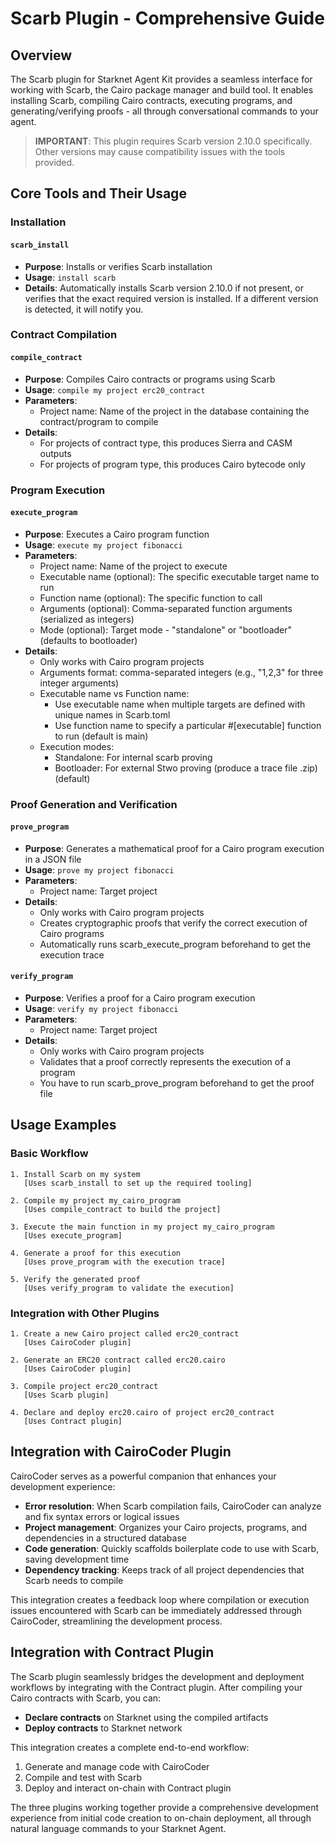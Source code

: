# Scarb Plugin - Comprehensive Guide

## Overview

The Scarb plugin for Starknet Agent Kit provides a seamless interface for working with Scarb, the Cairo package manager and build tool. It enables installing Scarb, compiling Cairo contracts, executing programs, and generating/verifying proofs - all through conversational commands to your agent.

> **IMPORTANT**: This plugin requires Scarb version 2.10.0 specifically. Other versions may cause compatibility issues with the tools provided.

## Core Tools and Their Usage

### Installation

#### `scarb_install`

- **Purpose**: Installs or verifies Scarb installation
- **Usage**: `install scarb`
- **Details**: Automatically installs Scarb version 2.10.0 if not present, or verifies that the exact required version is installed. If a different version is detected, it will notify you.

### Contract Compilation

#### `compile_contract`

- **Purpose**: Compiles Cairo contracts or programs using Scarb
- **Usage**: `compile my project erc20_contract`
- **Parameters**:
  - Project name: Name of the project in the database containing the contract/program to compile
- **Details**:
  - For projects of contract type, this produces Sierra and CASM outputs
  - For projects of program type, this produces Cairo bytecode only

### Program Execution

#### `execute_program`

- **Purpose**: Executes a Cairo program function
- **Usage**: `execute my project fibonacci`
- **Parameters**:
  - Project name: Name of the project to execute
  - Executable name (optional): The specific executable target name to run
  - Function name (optional): The specific function to call
  - Arguments (optional): Comma-separated function arguments (serialized as integers)
  - Mode (optional): Target mode - "standalone" or "bootloader" (defaults to bootloader)
- **Details**:
  - Only works with Cairo program projects
  - Arguments format: comma-separated integers (e.g., "1,2,3" for three integer arguments)
  - Executable name vs Function name:
    - Use executable name when multiple targets are defined with unique names in Scarb.toml
    - Use function name to specify a particular #[executable] function to run (default is main)
  - Execution modes:
    - Standalone: For internal scarb proving
    - Bootloader: For external Stwo proving (produce a trace file .zip) (default)

### Proof Generation and Verification

#### `prove_program`

- **Purpose**: Generates a mathematical proof for a Cairo program execution in a JSON file
- **Usage**: `prove my project fibonacci`
- **Parameters**:
  - Project name: Target project
- **Details**:
  - Only works with Cairo program projects
  - Creates cryptographic proofs that verify the correct execution of Cairo programs
  - Automatically runs scarb_execute_program beforehand to get the execution trace

#### `verify_program`

- **Purpose**: Verifies a proof for a Cairo program execution
- **Usage**: `verify my project fibonacci`
- **Parameters**:
  - Project name: Target project
- **Details**:
  - Only works with Cairo program projects
  - Validates that a proof correctly represents the execution of a program
  - You have to run scarb_prove_program beforehand to get the proof file

## Usage Examples

### Basic Workflow

```
1. Install Scarb on my system
   [Uses scarb_install to set up the required tooling]

2. Compile my project my_cairo_program
   [Uses compile_contract to build the project]

3. Execute the main function in my project my_cairo_program
   [Uses execute_program]

4. Generate a proof for this execution
   [Uses prove_program with the execution trace]

5. Verify the generated proof
   [Uses verify_program to validate the execution]
```

### Integration with Other Plugins

```
1. Create a new Cairo project called erc20_contract
   [Uses CairoCoder plugin]

2. Generate an ERC20 contract called erc20.cairo
   [Uses CairoCoder plugin]

3. Compile project erc20_contract
   [Uses Scarb plugin]

4. Declare and deploy erc20.cairo of project erc20_contract
   [Uses Contract plugin]
```

## Integration with CairoCoder Plugin

CairoCoder serves as a powerful companion that enhances your development experience:

- **Error resolution**: When Scarb compilation fails, CairoCoder can analyze and fix syntax errors or logical issues
- **Project management**: Organizes your Cairo projects, programs, and dependencies in a structured database
- **Code generation**: Quickly scaffolds boilerplate code to use with Scarb, saving development time
- **Dependency tracking**: Keeps track of all project dependencies that Scarb needs to compile

This integration creates a feedback loop where compilation or execution issues encountered with Scarb can be immediately addressed through CairoCoder, streamlining the development process.

## Integration with Contract Plugin

The Scarb plugin seamlessly bridges the development and deployment workflows by integrating with the Contract plugin. After compiling your Cairo contracts with Scarb, you can:

- **Declare contracts** on Starknet using the compiled artifacts
- **Deploy contracts** to Starknet network

This integration creates a complete end-to-end workflow:

1. Generate and manage code with CairoCoder
2. Compile and test with Scarb
3. Deploy and interact on-chain with Contract plugin

The three plugins working together provide a comprehensive development experience from initial code creation to on-chain deployment, all through natural language commands to your Starknet Agent.
